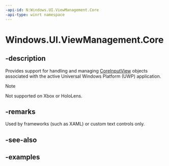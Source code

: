 ```yaml
---
-api-id: N:Windows.UI.ViewManagement.Core
-api-type: winrt namespace
---
```


<!-- Namespace syntax.
namespace Windows.UI.ViewManagement.Core 
-->

# Windows.UI.ViewManagement.Core

## -description
Provides support for handling and managing [CoreInputView](coreinputview.md) objects associated with the active Universal Windows Platform (UWP) application.

> [!NOTE]
> Not supported on Xbox or HoloLens.

## -remarks
Used by frameworks (such as XAML) or custom text controls only.

## -see-also

## -examples

